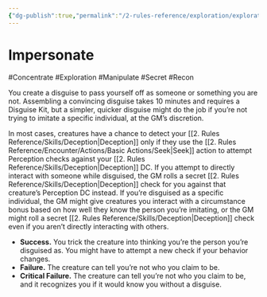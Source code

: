 ```yaml
---
{"dg-publish":true,"permalink":"/2-rules-reference/exploration/exploration-activities/impersonate/","noteIcon":""}
---
```


# Impersonate
#Concentrate #Exploration #Manipulate #Secret #Recon 

You create a disguise to pass yourself off as someone or something you are not. Assembling a convincing disguise takes 10 minutes and requires a Disguise Kit, but a simpler, quicker disguise might do the job if you’re not trying to imitate a specific individual, at the GM’s discretion.

In most cases, creatures have a chance to detect your [[2. Rules Reference/Skills/Deception\|Deception]] only if they use the [[2. Rules Reference/Encounter/Actions/Basic Actions/Seek\|Seek]] action to attempt Perception checks against your [[2. Rules Reference/Skills/Deception\|Deception]] DC. If you attempt to directly interact with someone while disguised, the GM rolls a secret [[2. Rules Reference/Skills/Deception\|Deception]] check for you against that creature’s Perception DC instead. If you’re disguised as a specific individual, the GM might give creatures you interact with a circumstance bonus based on how well they know the person you’re imitating, or the GM might roll a secret [[2. Rules Reference/Skills/Deception\|Deception]] check even if you aren’t directly interacting with others.

- **Success.** You trick the creature into thinking you’re the person you’re disguised as. You might have to attempt a new check if your behavior changes.
- **Failure.** The creature can tell you’re not who you claim to be.
- **Critical Failure.** The creature can tell you’re not who you claim to be, and it recognizes you if it would know you without a disguise.
